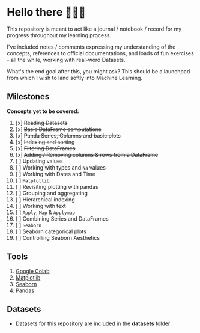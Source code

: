 # Hello there 👋👋👋

This repository is meant to act like a journal / notebook / record for my progress throughout my learning process.  


I've included notes / comments expressing my understanding of the concepts, references to official documentations, and loads of fun exercises - all the while, working with real-word Datasets.  


What's the end goal after this, you might ask? This should be a launchpad from which I wish to land softly into Machine Learning.

## Milestones
**Concepts yet to be covered:**  
1. [x] ~~Reading Datasets~~
2. [x] ~~Basic DataFrame computations~~
3. [x] ~~Panda Series, Columns and basic plots~~
4. [x] ~~Indexing and sorting~~
5. [x] ~~Filtering DataFrames~~
6. [x] ~~Adding / Removing columns & rows from a DataFrame~~
7. [ ] Updating values
8. [ ] Working with types and `Na` values
9. [ ] Working with Dates and Time
10. [ ] `Matplotlib`
11. [ ] Revisiting plotting with pandas
12. [ ] Grouping and aggregating
13. [ ] Hierarchical indexing
14. [ ] Working with text
15. [ ] `Apply`, `Map` & `Applymap`
16. [ ] Combining Series and DataFrames
17. [ ] `Seaborn`
18. [ ] Seaborn categorical plots
19. [ ] Controlling Seaborn Aesthetics

## Tools
1. [Google Colab](https://colab.google/)
2. [Matplotlib](https://matplotlib.org/)
3. [Seaborn](https://seaborn.pydata.org/)
4. [Pandas](https://pandas.pydata.org/docs/index.html)


## Datasets
+ Datasets for this repository are included in the **datasets** folder
